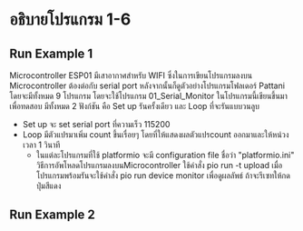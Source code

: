 # อธิบายโปรแกรม 1-6
## Run Example 1
Microcontroller ESP01 มีเสาอากาศสำหรับ WIFI ซึ่งในการเขียนโปรแกรมลงบน Microcontroller ต้องต่อกับ serial port หลังจากนั้นก็ดูตัวอย่างโปรแกรมโฟลเดอร์ Pattani โดยจะมีทั้งหมด 9 โปรแกรม โดยจะใช้โปรแกรม 01_Serial_Monitor ในโปรแกรมนี้เขียนขึ้นมาเพื่อทดสอบ มีทั้งหมด 2 ฟังก์ชัน คือ Set up รันครั้งเดียว และ Loop ที่จะรันแบบวนลูบ
- Set up จะ set serial port ที่ความเร็ว 115200
- Loop มีตัวแปรมาเพิ่ม count ขึ้นเรื่อยๆ โดยที่ให้แสดงผลตัวแปรcount ออกมาและให้หน่วงเวลา 1 วินาที
  - ในแต่ละโปรแกรมที่ใช้ platformio จะมี configuration file ชื่อว่า "platformio.ini"
วิธีการอัพโหลดโปรแกรมลงบนMicrocontroller ใช้คำสั่ง pio run -t upload เมื่อโปรแกรมพร้อมรันจะใช้คำสั่ง pio run device monitor เพื่อดูผลลัพธ์ ถ้าจะรีเซทให้กดปุ่มสีแดง
## Run Example 2
